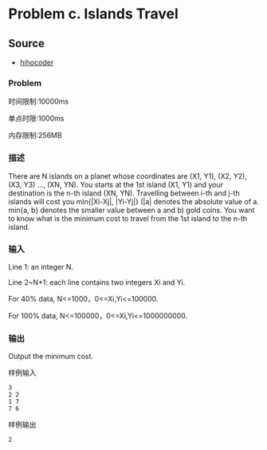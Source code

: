 # Problem c. Islands Travel

## Source

- [hihocoder](http://hihocoder.com/contest/mstest2015april/problem/3)

### Problem

时间限制:10000ms

单点时限:1000ms

内存限制:256MB

### 描述

There are N islands on a planet whose coordinates are (X1, Y1), (X2, Y2), (X3,
Y3) ..., (XN, YN). You starts at the 1st island (X1, Y1) and your destination
is the n-th island (XN, YN). Travelling between i-th and j-th islands will
cost you min{|Xi-Xj|, |Yi-Yj|} (|a| denotes the absolute value of a. min{a, b}
denotes the smaller value between a and b) gold coins. You want to know what
is the minimum cost to travel from the 1st island to the n-th island.

### 输入

Line 1: an integer N.

Line 2~N+1: each line contains two integers Xi and Yi.



For 40% data, N&lt;=1000，0&lt;=Xi,Yi&lt;=100000.

For 100% data, N&lt;=100000，0&lt;=Xi,Yi&lt;=1000000000.

### 输出

Output the minimum cost.

样例输入




    3
    2 2
    1 7
    7 6

样例输出




    2


